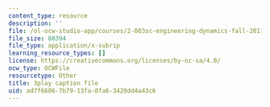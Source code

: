 ```yaml
---
content_type: resource
description: ''
file: /ol-ocw-studio-app/courses/2-003sc-engineering-dynamics-fall-2011/ad7f66067b7913fa0fa63420dd4a43c6_wzEqF_UQkks.srt
file_size: 80394
file_type: application/x-subrip
learning_resource_types: []
license: https://creativecommons.org/licenses/by-nc-sa/4.0/
ocw_type: OCWFile
resourcetype: Other
title: 3play caption file
uid: ad7f6606-7b79-13fa-0fa6-3420dd4a43c6
---
```

